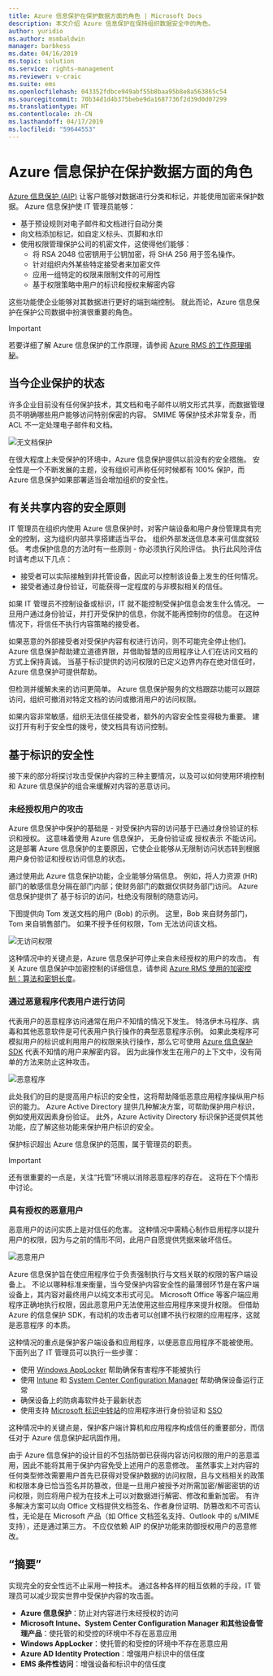 ```yaml
---
title: Azure 信息保护在保护数据方面的角色 | Microsoft Docs
description: 本文介绍 Azure 信息保护在保持组织数据安全中的角色。
author: yuridio
ms.author: msmbaldwin
manager: barbkess
ms.date: 04/16/2019
ms.topic: solution
ms.service: rights-management
ms.reviewer: v-craic
ms.suite: ems
ms.openlocfilehash: 043352fdbce949abf55b8baa95b8e8a563865c54
ms.sourcegitcommit: 70b34d1d4b375bebe9da1687736f2d39d0d07299
ms.translationtype: HT
ms.contentlocale: zh-CN
ms.lasthandoff: 04/17/2019
ms.locfileid: "59644553"
---
```

# <a name="the-role-of-azure-information-protection-in-securing-data"></a>Azure 信息保护在保护数据方面的角色

[Azure 信息保护 (AIP)](/azure/information-protection/what-is-information-protection) 让客户能够对数据进行分类和标记，并能使用加密来保护数据。 Azure 信息保护使 IT 管理员能够：

- 基于预设规则对电子邮件和文档进行自动分类
- 向文档添加标记，如自定义标头、页脚和水印
- 使用权限管理保护公司的机密文件，这使得他们能够：
    - 将 RSA 2048 位密钥用于公钥加密，将 SHA 256 用于签名操作。
    - 针对组织内外某些特定接受者来加密文件
    - 应用一组特定的权限来限制文件的可用性    
    - 基于权限策略中用户的标识和授权来解密内容

这些功能使企业能够对其数据进行更好的端到端控制。 就此而论，Azure 信息保护在保护公司数据中扮演很重要的角色。

> [!IMPORTANT]
> 若要详细了解 Azure 信息保护的工作原理，请参阅 [Azure RMS 的工作原理揭秘](/azure/information-protection/how-does-it-work)。

## <a name="the-state-of-enterprise-protection-today"></a>当今企业保护的状态

许多企业目前没有任何保护技术，其文档和电子邮件以明文形式共享，而数据管理员不明确哪些用户能够访问特别保密的内容。 SMIME 等保护技术非常复杂，而 ACL 不一定处理电子邮件和文档。

![无文档保护](./media/azure-information-protection-securing-data/aip-securing-data-fig1.png)

在很大程度上未受保护的环境中，Azure 信息保护提供以前没有的安全措施。 安全性是一个不断发展的主题，没有组织可声称任何时候都有 100% 保护，而 Azure 信息保护如果部署适当会增加组织的安全性。

## <a name="security-principles-for-sharing-content"></a>有关共享内容的安全原则

IT 管理员在组织内使用 Azure 信息保护时，对客户端设备和用户身份管理具有完全的控制，这为组织内部共享搭建适当平台。 组织外部发送信息本来可信度就较低。 考虑保护信息的方法时有一些原则 - 你必须执行风险评估。 执行此风险评估时请考虑以下几点：

- 接受者可以实际接触到非托管设备，因此可以控制该设备上发生的任何情况。
- 接受者通过身份验证，可能获得一定程度的与非模拟相关的信任。

如果 IT 管理员不控制设备或标识，IT 就不能控制受保护信息会发生什么情况。 一旦用户通过身份验证，并打开受保护的信息，你就不能再控制你的信息。 在这种情况下，将信任不执行内容策略的接受者。

如果恶意的外部接受者对受保护内容有权进行访问，则不可能完全停止他们。 Azure 信息保护帮助建立道德界限，并借助智慧的应用程序让人们在访问文档的方式上保持真诚。 当基于标识提供的访问权限的已定义边界内存在绝对信任时，Azure 信息保护可提供帮助。

但检测并缓解未来的访问更简单。 Azure 信息保护服务的文档跟踪功能可以跟踪访问，组织可撤消对特定文档的访问或撤消用户的访问权限。

如果内容非常敏感，组织无法信任接受者，额外的内容安全性变得极为重要。 建议打开有利于安全性的拨号，使文档具有访问控制。

## <a name="identity-based-security"></a>基于标识的安全性

接下来的部分将探讨攻击受保护内容的三种主要情况，以及可以如何使用环境控制和 Azure 信息保护的组合来缓解对内容的恶意访问。

### <a name="attacks-by-unauthorized-users"></a>未经授权用户的攻击

Azure 信息保护中保护的基础是 - 对受保护内容的访问基于已通过身份验证的标识和授权。 这意味着使用 Azure 信息保护，  无身份验证或  授权表示  不能访问。 这是部署 Azure 信息保护的主要原因，它使企业能够从无限制访问状态转到根据用户身份验证和授权访问信息的状态。

通过使用此 Azure 信息保护功能，企业能够分隔信息。 例如，将人力资源 (HR) 部门的敏感信息分隔在部门内部；使财务部门的数据仅供财务部门访问。 Azure 信息保护提供了  基于标识的访问，杜绝没有限制的随意访问。

下图提供向 Tom 发送文档的用户 (Bob) 的示例。 这里，Bob 来自财务部门，Tom 来自销售部门。 如果不授予任何权限，Tom 无法访问该文档。

![无访问权限](./media/azure-information-protection-securing-data/aip-securing-data-fig2.png)

这种情况中的关键点是，Azure 信息保护可停止来自未经授权的用户的攻击。 有关 Azure 信息保护中加密控制的详细信息，请参阅 [Azure RMS 使用的加密控制：算法和密钥长度](/azure/information-protection/how-does-it-work)。

### <a name="access-by-malicious-programs-on-behalf-of-users"></a>通过恶意程序代表用户进行访问

代表用户的恶意程序访问通常在用户不知情的情况下发生。 特洛伊木马程序、病毒和其他恶意软件是可代表用户执行操作的典型恶意程序示例。 如果此类程序可模拟用户的标识或利用用户的权限来执行操作，那么它可使用 [Azure 信息保护 SDK](/azure/information-protection/develop/developers-guide) 代表不知情的用户来解密内容。 因为此操作发生在用户的上下文中，没有简单的方法来防止这种攻击。

![恶意程序](./media/azure-information-protection-securing-data/aip-securing-data-fig3.png)

此处我们的目的是提高用户标识的安全性，这将帮助降低恶意应用程序操纵用户标识的能力。 Azure Active Directory 提供几种解决方案，可帮助保护用户标识，例如使用双因素身份验证。 此外，Azure Activity Directory 标识保护还提供其他功能，应了解这些功能来保护用户标识的安全。

保护标识超出 Azure 信息保护的范围，属于管理员的职责。

> [!IMPORTANT]
> 还有很重要的一点是，关注“托管”环境以消除恶意程序的存在。 这将在下个情形中讨论。

### <a name="malicious-users-with-authorization"></a>具有授权的恶意用户

恶意用户的访问实质上是对信任的危害。 这种情况中需精心制作启用程序以提升用户的权限，因为与之前的情形不同，此用户自愿提供凭据来破坏信任。

![恶意用户](./media/azure-information-protection-securing-data/aip-securing-data-fig4.png)

Azure 信息保护旨在使应用程序位于负责强制执行与文档关联的权限的客户端设备上。 不论以哪种标准来衡量，当今受保护内容安全性的最薄弱环节是在客户端设备上，其内容对最终用户以纯文本形式可见。 Microsoft Office 等客户端应用程序正确地执行权限，因此恶意用户无法使用这些应用程序来提升权限。 但借助 Azure 的信息保护 SDK，有动机的攻击者可以创建不执行权限的应用程序，这就是恶意程序  的本质。

这种情况的重点是保护客户端设备和应用程序，以便恶意应用程序不能被使用。 下面列出了 IT 管理员可以执行一些步骤：

- 使用 [Windows AppLocker](https://technet.microsoft.com/library/dd759117(v=ws.11).aspx) 帮助确保有害程序不能被执行
- 使用 [Intune](https://docs.microsoft.com/intune/) 和 [System Center Configuration Manager](https://docs.microsoft.com/sccm/) 帮助确保设备运行正常
- 确保设备上的防病毒软件处于最新状态
- 使用支持 [Microsoft 标识中转站](https://technet.microsoft.com/library/ms166045(v=sql.105).aspx)的应用程序进行身份验证和 [SSO](https://azure.microsoft.com/resources/videos/overview-of-single-sign-on/)

这种情况中的关键点是，保护客户端计算机和应用程序构成信任的重要部分，而信任对于 Azure 信息保护起巩固作用。

由于 Azure 信息保护的设计目的不包括防御已获得内容访问权限的用户的恶意滥用，因此不能将其用于保护内容免受上述用户的恶意修改。 虽然事实上对内容的任何类型修改需要用户首先已获得对受保护数据的访问权限，且与文档相关的政策和权限本身已恰当签名并防篡改，但是一旦用户被授予对所需加密/解密密钥的访问权限，则应将用户视为在技术上可以对数据进行解密、修改和重新加密。 有许多解决方案可以向 Office 文档提供文档签名、作者身份证明、防篡改和不可否认性，无论是在 Microsoft 产品（如 Office 文档签名支持、Outlook 中的 s/MIME 支持），还是通过第三方。 不应仅依赖 AIP 的保护功能来防御授权用户的恶意修改。 

## <a name="summary"></a>“摘要”

实现完全的安全性远不止采用一种技术。 通过各种各样的相互依赖的手段，IT 管理员可以减少现实世界中受保护内容的攻击面。

- **Azure 信息保护**：防止对内容进行未经授权的访问
- **Microsoft Intune、System Center Configuration Manager 和其他设备管理产品**：使托管的和受控的环境中不存在恶意应用
- **Windows AppLocker**：使托管的和受控的环境中不存在恶意应用
- **Azure AD Identity Protection**：增强用户标识中的信任度
- **EMS 条件性访问**：增强设备和标识中的信任度
